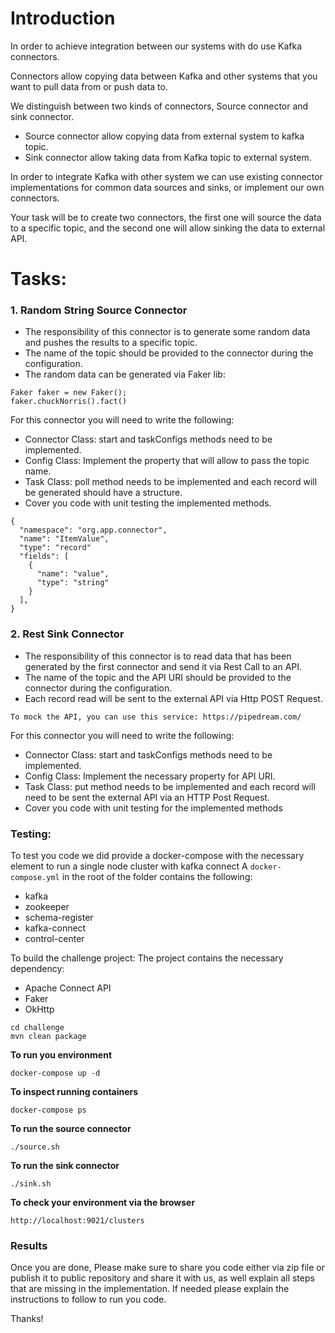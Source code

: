# Introduction

In order to achieve integration between our systems with do use Kafka connectors.

Connectors allow copying data between Kafka and other systems that you want to pull data from or push data to.

We distinguish between two kinds of connectors, Source connector and sink connector.

- Source connector allow copying data from external system to kafka topic.
- Sink connector allow taking data from Kafka topic to external system.

In order to integrate Kafka with other system we can use existing connector implementations for common data sources and sinks,
or implement our own connectors.

Your task will be to create two connectors, the first one will source the data to 
a specific topic, and the second one will allow sinking the data to external API.

# Tasks:
### 1. Random String Source Connector
 
 - The responsibility of this connector is to generate some random data and pushes the results to a specific topic.
 - The name of the topic should be provided to the connector during the configuration.
 - The random data can be generated via Faker lib:
 
 ```
 Faker faker = new Faker();
 faker.chuckNorris().fact()
 ```

 For this connector you will need to write the following:
    
 - Connector Class: start and taskConfigs methods need to be implemented.
 - Config Class: Implement the property that will allow to pass the topic name.
 - Task Class: poll method needs to be implemented and each record will be generated should have a structure.
 - Cover you code with unit testing the implemented methods.
 
```
{
  "namespace": "org.app.connector",
  "name": "ItemValue",
  "type": "record"
  "fields": [
    {
      "name": "value",
      "type": "string"
    }
  ],
}
```
    
### 2. Rest Sink Connector

- The responsibility of this connector is to read data that has been generated by the first connector and send it via Rest Call to an API.
- The name of the topic and the API URI should be provided to the connector during the configuration.
- Each record read will be sent to the external API via Http POST Request.
```
To mock the API, you can use this service: https://pipedream.com/
```
 For this connector you will need to write the following:

- Connector Class: start and taskConfigs methods need to be implemented.
- Config Class: Implement the necessary property for API URI.
- Task Class: put method needs to be implemented and each record will need to be sent the external API via an HTTP Post Request.
- Cover you code with unit testing for the implemented methods

### Testing:

To test you code we did provide a docker-compose with the necessary element to run a single node cluster with kafka connect
A `docker-compose.yml` in the root of the folder contains the following:
- kafka
- zookeeper
- schema-register
- kafka-connect
- control-center


To build the challenge project:
The project contains the necessary dependency:
- Apache Connect API
- Faker
- OkHttp

```
cd challenge
mvn clean package
```

**To run you environment**
```
docker-compose up -d
```

**To inspect running containers**
```
docker-compose ps
```

**To run the source connector**
```
./source.sh
```

**To run the sink connector**
```
./sink.sh
```

**To check your environment via the browser**
```
http://localhost:9021/clusters
```

### Results

Once you are done, Please make sure to share you code either via zip file or publish it to public repository and share it
with us, as well explain all steps that are missing in the implementation.
If needed please explain the instructions to follow to run you code.

Thanks!